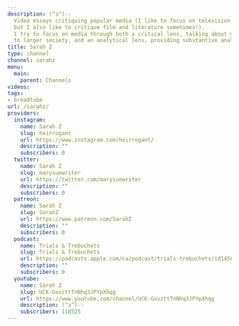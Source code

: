 ```yaml
---
description: (^з^)-☆
  Video essays critiquing popular media (I like to focus on television and adaptations, 
  but I also like to critique film and literature sometimes!). 
  I try to focus on media through both a critical lens, talking about media as it pertains 
  to larger society, and an analytical lens, providing substantive analysis on the work itself.
title: Sarah Z
type: channel
channel: sarahz
menu:
  main:
    parent: Channels
videos:
tags:
- breadtube
url: /sarahz/
providers:
  instagram:
    name: Sarah Z
    slug: heirrogant
    url: https://www.instagram.com/heirrogant/
    description: ""
    subscribers: 0
  twitter:
    name: Sarah Z
    slug: marysuewriter
    url: https://twitter.com/marysuewriter
    description: ""
    subscribers: 0
  patreon:
    name: Sarah Z
    slug: SarahZ
    url: https://www.patreon.com/SarahZ
    description: ""
    subscribers: 0
  podcast:
    name: Trials & Trebuchets
    slug: Trials & Trebuchets
    url: https://podcasts.apple.com/ca/podcast/trials-trebuchets/id1450941804?mt=2
    description: ""
    subscribers: 0
  youtube:
    name: Sarah Z
    slug: UCK-GxvzttTnNhq3JPYpXhqg
    url: https://www.youtube.com/channel/UCK-GxvzttTnNhq3JPYpXhqg
    description: (^з^)-☆
    subscribers: 118525
---
```

